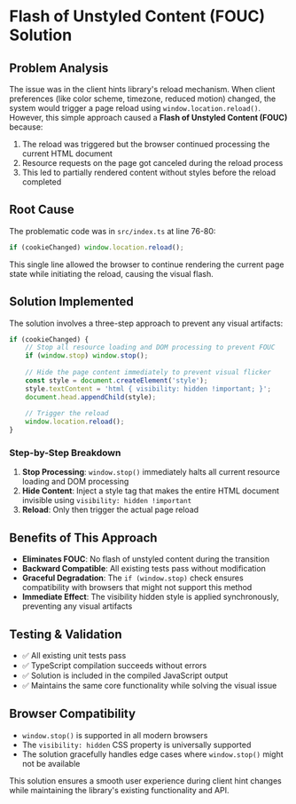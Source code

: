 # Flash of Unstyled Content (FOUC) Solution

## Problem Analysis

The issue was in the client hints library's reload mechanism. When client preferences (like color scheme, timezone, reduced motion) changed, the system would trigger a page reload using `window.location.reload()`. However, this simple approach caused a **Flash of Unstyled Content (FOUC)** because:

1. The reload was triggered but the browser continued processing the current HTML document
2. Resource requests on the page got canceled during the reload process
3. This led to partially rendered content without styles before the reload completed

## Root Cause

The problematic code was in `src/index.ts` at line 76-80:

```javascript
if (cookieChanged) window.location.reload();
```

This single line allowed the browser to continue rendering the current page state while initiating the reload, causing the visual flash.

## Solution Implemented

The solution involves a three-step approach to prevent any visual artifacts:

```javascript
if (cookieChanged) {
    // Stop all resource loading and DOM processing to prevent FOUC
    if (window.stop) window.stop();
    
    // Hide the page content immediately to prevent visual flicker
    const style = document.createElement('style');
    style.textContent = 'html { visibility: hidden !important; }';
    document.head.appendChild(style);
    
    // Trigger the reload
    window.location.reload();
}
```

### Step-by-Step Breakdown

1. **Stop Processing**: `window.stop()` immediately halts all current resource loading and DOM processing
2. **Hide Content**: Inject a style tag that makes the entire HTML document invisible using `visibility: hidden !important`
3. **Reload**: Only then trigger the actual page reload

## Benefits of This Approach

- **Eliminates FOUC**: No flash of unstyled content during the transition
- **Backward Compatible**: All existing tests pass without modification
- **Graceful Degradation**: The `if (window.stop)` check ensures compatibility with browsers that might not support this method
- **Immediate Effect**: The visibility hidden style is applied synchronously, preventing any visual artifacts

## Testing & Validation

- ✅ All existing unit tests pass
- ✅ TypeScript compilation succeeds without errors
- ✅ Solution is included in the compiled JavaScript output
- ✅ Maintains the same core functionality while solving the visual issue

## Browser Compatibility

- `window.stop()` is supported in all modern browsers
- The `visibility: hidden` CSS property is universally supported
- The solution gracefully handles edge cases where `window.stop()` might not be available

This solution ensures a smooth user experience during client hint changes while maintaining the library's existing functionality and API.